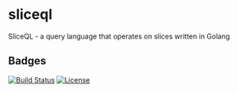 # sliceql

SliceQL - a query language that operates on slices written in Golang

## Badges

[![Build Status](https://github.com/dmundt/sliceql/actions/workflows/go.yml/badge.svg)](https://github.com/dmundt/sliceql/actions/workflows/go.yml)
[![License](https://img.shields.io/github/license/dmundt/sliceql)](/LICENSE)
